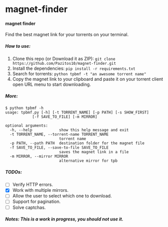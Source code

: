 # magnet-finder
#### magnet finder
Find the best magnet link for your torrents on your terminal.

##### How to use:

1. Clone this repo (or Download it as ZIP): `git clone https://github.com/Pazitos10/magnet-finder.git`
2. Install the dependencies:  `pip install -r requirements.txt`
3. Search for torrents: `python tpbmf -t "an awesome torrent name"`
4. Copy the magnet link to your clipboard and paste it on your torrent client open URL menu to start downloading.

##### More:

    $ python tpbmf -h
    usage: tpbmf.py [-h] [-t TORRENT_NAME] [-p PATH] [-s SHOW_FIRST]
                [-f SAVE_TO_FILE] [-m MIRROR]

    optional arguments:
      -h, --help            show this help message and exit
      -t TORRENT_NAME, --torrent-name TORRENT_NAME
                            torrent name
      -p PATH, --path PATH  destination folder for the magnet file
      -f SAVE_TO_FILE, --save-to-file SAVE_TO_FILE
                            saves the magnet link in a file
      -m MIRROR, --mirror MIRROR
                            alternative mirror for tpb

##### TODOs:
* [ ] Verify HTTP errors.
* [x] Work with multiple mirrors. 
* [ ] Allow the user to select which one to download.
* [ ] Support for pagination.
* [ ] Solve captchas.

##### Notes: This is a work in progress, you should not use it.
